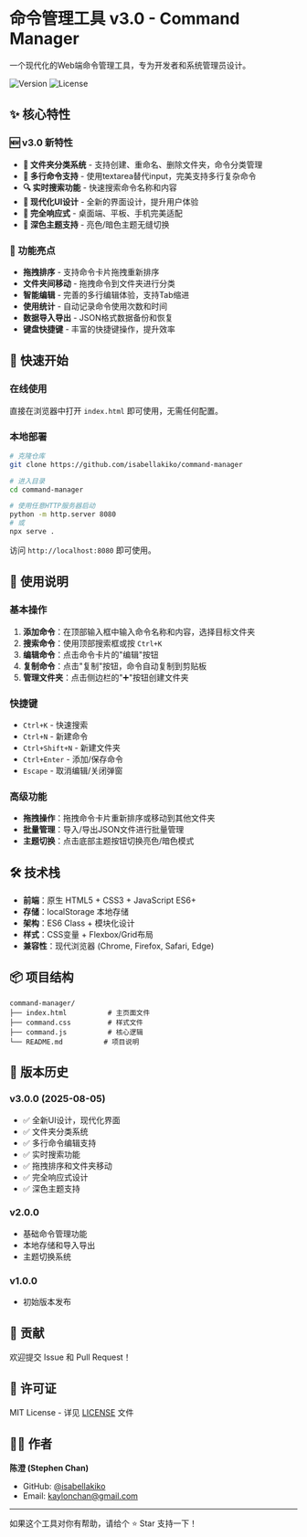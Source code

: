 # 命令管理工具 v3.0 - Command Manager

一个现代化的Web端命令管理工具，专为开发者和系统管理员设计。

![Version](https://img.shields.io/badge/version-3.0.0-blue.svg)
![License](https://img.shields.io/badge/license-MIT-green.svg)

## ✨ 核心特性

### 🆕 v3.0 新特性
- **📁 文件夹分类系统** - 支持创建、重命名、删除文件夹，命令分类管理
- **📝 多行命令支持** - 使用textarea替代input，完美支持多行复杂命令
- **🔍 实时搜索功能** - 快速搜索命令名称和内容
- **🎨 现代化UI设计** - 全新的界面设计，提升用户体验
- **📱 完全响应式** - 桌面端、平板、手机完美适配
- **🌙 深色主题支持** - 亮色/暗色主题无缝切换

### 🔧 功能亮点
- **拖拽排序** - 支持命令卡片拖拽重新排序
- **文件夹间移动** - 拖拽命令到文件夹进行分类
- **智能编辑** - 完善的多行编辑体验，支持Tab缩进
- **使用统计** - 自动记录命令使用次数和时间
- **数据导入导出** - JSON格式数据备份和恢复
- **键盘快捷键** - 丰富的快捷键操作，提升效率

## 🚀 快速开始

### 在线使用
直接在浏览器中打开 `index.html` 即可使用，无需任何配置。

### 本地部署
```bash
# 克隆仓库
git clone https://github.com/isabellakiko/command-manager

# 进入目录
cd command-manager

# 使用任意HTTP服务器启动
python -m http.server 8080
# 或
npx serve .
```

访问 `http://localhost:8080` 即可使用。

## 📖 使用说明

### 基本操作
1. **添加命令**：在顶部输入框中输入命令名称和内容，选择目标文件夹
2. **搜索命令**：使用顶部搜索框或按 `Ctrl+K`
3. **编辑命令**：点击命令卡片的"编辑"按钮
4. **复制命令**：点击"复制"按钮，命令自动复制到剪贴板
5. **管理文件夹**：点击侧边栏的"➕"按钮创建文件夹

### 快捷键
- `Ctrl+K` - 快速搜索
- `Ctrl+N` - 新建命令
- `Ctrl+Shift+N` - 新建文件夹
- `Ctrl+Enter` - 添加/保存命令
- `Escape` - 取消编辑/关闭弹窗

### 高级功能
- **拖拽操作**：拖拽命令卡片重新排序或移动到其他文件夹
- **批量管理**：导入/导出JSON文件进行批量管理
- **主题切换**：点击底部主题按钮切换亮色/暗色模式

## 🛠️ 技术栈

- **前端**：原生 HTML5 + CSS3 + JavaScript ES6+
- **存储**：localStorage 本地存储
- **架构**：ES6 Class + 模块化设计
- **样式**：CSS变量 + Flexbox/Grid布局
- **兼容性**：现代浏览器 (Chrome, Firefox, Safari, Edge)

## 📦 项目结构

```
command-manager/
├── index.html          # 主页面文件
├── command.css         # 样式文件
├── command.js          # 核心逻辑
└── README.md          # 项目说明
```

## 🎯 版本历史

### v3.0.0 (2025-08-05)
- ✅ 全新UI设计，现代化界面
- ✅ 文件夹分类系统
- ✅ 多行命令编辑支持
- ✅ 实时搜索功能
- ✅ 拖拽排序和文件夹移动
- ✅ 完全响应式设计
- ✅ 深色主题支持

### v2.0.0
- 基础命令管理功能
- 本地存储和导入导出
- 主题切换系统

### v1.0.0
- 初始版本发布

## 🤝 贡献

欢迎提交 Issue 和 Pull Request！

## 📄 许可证

MIT License - 详见 [LICENSE](LICENSE) 文件

## 👨‍💻 作者

**陈澄 (Stephen Chan)**
- GitHub: [@isabellakiko](https://github.com/isabellakiko/command-manager)
- Email: kaylonchan@gmail.com

---

如果这个工具对你有帮助，请给个 ⭐️ Star 支持一下！

